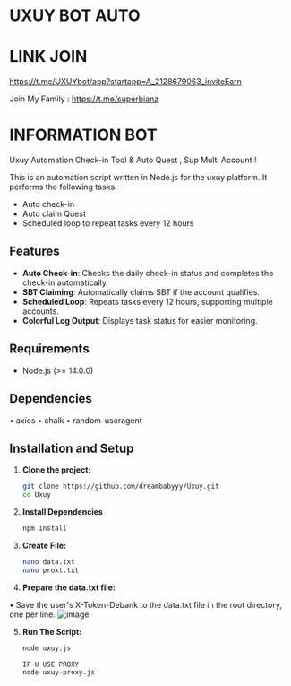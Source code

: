 # UXUY BOT AUTO 

# LINK JOIN
 https://t.me/UXUYbot/app?startapp=A_2128679063_inviteEarn

Join My Family : https://t.me/superbianz


# INFORMATION BOT

Uxuy Automation Check-in Tool & Auto Quest , Sup Multi Account !

This is an automation script written in Node.js for the uxuy platform. It performs the following tasks:

- Auto check-in
- Auto claim Quest
- Scheduled loop to repeat tasks every 12 hours

## Features

- **Auto Check-in**: Checks the daily check-in status and completes the check-in automatically.
- **SBT Claiming**: Automatically claims SBT if the account qualifies.
- **Scheduled Loop**: Repeats tasks every 12 hours, supporting multiple accounts.
- **Colorful Log Output**: Displays task status for easier monitoring.

## Requirements

- Node.js (>= 14.0.0)

## Dependencies
• axios
• chalk
• random-useragent

## Installation and Setup

1. **Clone the project:**

   ```bash
   git clone https://github.com/dreambabyyy/Uxuy.git
   cd Uxuy

2. **Install Dependencies**

   ```bash
   npm install

3. **Create File:**
   ```bash
   nano data.txt
   nano proxt.txt

4. **Prepare the data.txt file:**
   
•  Save the user's X-Token-Debank to the data.txt file in the root directory, one per line.
  ![image](https://github.com/user-attachments/assets/100f74d4-bccf-40c7-b1dd-ccb080c6cc23)

5. **Run The Script:**
   ```bash
   node uxuy.js

   IF U USE PROXY 
   node uxuy-proxy.js
